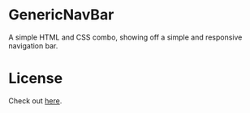 # GenericNavBar

A simple HTML and CSS combo, showing off a simple and responsive navigation bar.

# License

Check out [here](https://raw.githubusercontent.com/jbcjr3/GenericNavBar/master/LICENSE).
